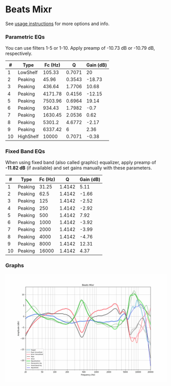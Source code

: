 # Beats Mixr
See [usage instructions](https://github.com/jaakkopasanen/AutoEq#usage) for more options and info.

### Parametric EQs
You can use filters 1-5 or 1-10. Apply preamp of -10.73 dB or -10.79 dB, respectively.

|   # | Type      |   Fc (Hz) |      Q |   Gain (dB) |
|-----|-----------|-----------|--------|-------------|
|   1 | LowShelf  |    105.33 | 0.7071 |       20    |
|   2 | Peaking   |     45.96 | 0.3543 |      -18.73 |
|   3 | Peaking   |    436.64 | 1.7706 |       10.68 |
|   4 | Peaking   |   4171.78 | 0.4156 |      -12.15 |
|   5 | Peaking   |   7503.96 | 0.6964 |       19.14 |
|   6 | Peaking   |    934.43 | 1.7982 |       -0.7  |
|   7 | Peaking   |   1630.45 | 2.0536 |        0.62 |
|   8 | Peaking   |   5301.2  | 4.6772 |       -2.17 |
|   9 | Peaking   |   6337.42 | 6      |        2.36 |
|  10 | HighShelf |  10000    | 0.7071 |       -0.38 |

### Fixed Band EQs
When using fixed band (also called graphic) equalizer, apply preamp of **-11.82 dB** (if available) and set gains manually with these parameters.

|   # | Type    |   Fc (Hz) |      Q |   Gain (dB) |
|-----|---------|-----------|--------|-------------|
|   1 | Peaking |     31.25 | 1.4142 |        5.11 |
|   2 | Peaking |     62.5  | 1.4142 |       -1.66 |
|   3 | Peaking |    125    | 1.4142 |       -2.52 |
|   4 | Peaking |    250    | 1.4142 |       -2.92 |
|   5 | Peaking |    500    | 1.4142 |        7.92 |
|   6 | Peaking |   1000    | 1.4142 |       -3.92 |
|   7 | Peaking |   2000    | 1.4142 |       -3.99 |
|   8 | Peaking |   4000    | 1.4142 |       -4.76 |
|   9 | Peaking |   8000    | 1.4142 |       12.31 |
|  10 | Peaking |  16000    | 1.4142 |        4.37 |

### Graphs
![](./Beats%20Mixr.png)
